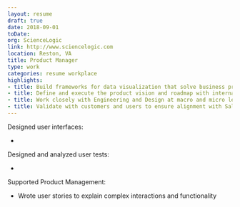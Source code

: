 ```yaml
---
layout: resume
draft: true
date: 2018-09-01
toDate:
org: ScienceLogic
link: http://www.sciencelogic.com
location: Reston, VA
title: Product Manager
type: work
categories: resume workplace
highlights:
- title: Build frameworks for data visualization that solve business problems
- title: Define and execute the product vision and roadmap with internal and external stakeholders
- title: Work closely with Engineering and Design at macro and micro levels to ensure successful delivery
- title: Validate with customers and users to ensure alignment with Sales and Customer Success
---
```


Designed user interfaces:

- <span class="skill"></span>

Designed and analyzed user tests:

- <span class="skill"></span>

Supported Product Management:

- Wrote <span class="skill">user stories</span> to explain complex interactions and functionality
